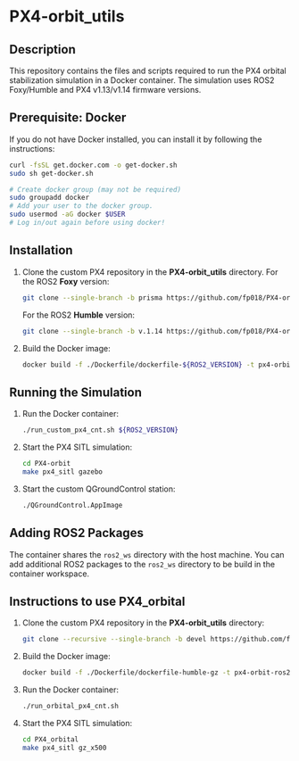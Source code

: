 
# PX4-orbit_utils

## Description
This repository contains the files and scripts required to run the PX4 orbital stabilization simulation in a Docker container. The simulation uses ROS2 Foxy/Humble and PX4 v1.13/v1.14 firmware versions.


## Prerequisite: Docker

If you do not have Docker installed, you can install it by following the instructions: 
```sh
curl -fsSL get.docker.com -o get-docker.sh
sudo sh get-docker.sh
```
``` sh
# Create docker group (may not be required)
sudo groupadd docker
# Add your user to the docker group.
sudo usermod -aG docker $USER
# Log in/out again before using docker!
```

## Installation

1. Clone the custom PX4 repository in the **PX4-orbit_utils** directory. 
   For the ROS2 **Foxy** version:
   ```sh
   git clone --single-branch -b prisma https://github.com/fp018/PX4-orbit.git --recursive
   ```
   For the ROS2 **Humble** version:
   ```sh
   git clone --single-branch -b v.1.14 https://github.com/fp018/PX4-orbit.git --recursive
   ``` 
   
2. Build the Docker image:
   ```sh
   docker build -f ./Dockerfile/dockerfile-${ROS2_VERSION} -t px4-orbit-ros2-${ROS2_VERSION} .
   ```
   
## Running the Simulation
1. Run the Docker container:
   ```sh
   ./run_custom_px4_cnt.sh ${ROS2_VERSION}
   ```
2. Start the PX4 SITL simulation:
   ```sh
   cd PX4-orbit 
   make px4_sitl gazebo
   ```
3. Start the custom QGroundControl station:
   ```sh
   ./QGroundControl.AppImage
   ```

## Adding ROS2 Packages

The container shares the `ros2_ws` directory with the host machine. You can add additional ROS2 packages to the `ros2_ws` directory to be build in the container workspace.


## Instructions to use PX4_orbital

1. Clone the custom PX4 repository in the **PX4-orbit_utils** directory:
   
   ```sh 
   git clone --recursive --single-branch -b devel https://github.com/fp018/PX4_orbital.git 
   ```
2. Build the Docker image:
   ```sh
   docker build -f ./Dockerfile/dockerfile-humble-gz -t px4-orbit-ros2-humble-gz .
   ```
3. Run the Docker container:
   ```sh
   ./run_orbital_px4_cnt.sh 
   ```
4. Start the PX4 SITL simulation:
   ```sh
   cd PX4_orbital 
   make px4_sitl gz_x500
   ```

